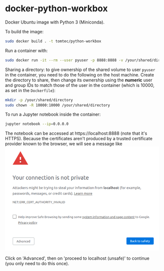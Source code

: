 # docker-python-workbox
Docker Ubuntu image with Python 3 (Miniconda).

To build the image:
``` bash
sudo docker build . -t tomtec/python-workbox
```

Run a container with:
``` bash
sudo docker run -it --rm --user pyuser -p 8888:8888 -v /your/shared/directory:/share tomtec/python-workbox
```

Sharing a directory: to give ownership of the shared volume to user `pyuser` in 
the container, you need to do the following on the host machine. Create the 
directory to share, then change its ownership using the **numeric** user and 
group IDs to match those of the user in the container (which is 10000, as set in
the `Dockerfile`):
``` bash
mkdir -p /your/shared/directory
sudo chown -R 10000:10000 /your/shared/directory
```

To run a Jupyter notebook inside the container:
``` bash
jupyter notebook --ip=0.0.0.0
```

The notebook can be accessed at https://localhost:8888 (note that it's HTTPS).
Because the certificates aren't produced by a trusted certificate provider known
to the browser, we will see a message like
![Your connection is not private](images/connection_not_private.png)

Click on 'Advanced', then on 'proceed to localhost (unsafe)' to continue (you
only need to do this once).

